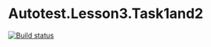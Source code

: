 # Autotest.Lesson3.Task1and2
[![Build status](https://ci.appveyor.com/api/projects/status/8mfjbenb5f7fa0nd?svg=true)](https://ci.appveyor.com/project/IliaMaksimenko/autotest-lesson3-task1and2)

